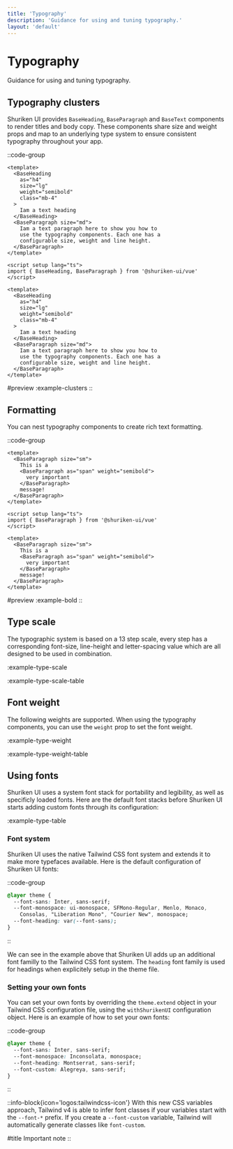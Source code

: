 ```yaml
---
title: 'Typography'
description: 'Guidance for using and tuning typography.'
layout: 'default'
---
```


# Typography

Guidance for using and tuning typography.

## Typography clusters

Shuriken UI provides `BaseHeading`, `BaseParagraph` and `BaseText` components to render titles and body copy. These components share size and weight props and map to an underlying type system to ensure consistent typography throughout your app.

::code-group

```vue [Nuxt]
<template>
  <BaseHeading
    as="h4"
    size="lg"
    weight="semibold"
    class="mb-4"
  >
    Iam a text heading
  </BaseHeading>
  <BaseParagraph size="md">
    Iam a text paragraph here to show you how to
    use the typography components. Each one has a
    configurable size, weight and line height.
  </BaseParagraph>
</template>
```

```vue [Vue]
<script setup lang="ts">
import { BaseHeading, BaseParagraph } from '@shuriken-ui/vue'
</script>

<template>
  <BaseHeading
    as="h4"
    size="lg"
    weight="semibold"
    class="mb-4"
  >
    Iam a text heading
  </BaseHeading>
  <BaseParagraph size="md">
    Iam a text paragraph here to show you how to
    use the typography components. Each one has a
    configurable size, weight and line height.
  </BaseParagraph>
</template>
```

#preview
:example-clusters
::

## Formatting

You can nest typography components to create rich text formatting.

::code-group

```vue [Nuxt]
<template>
  <BaseParagraph size="sm">
    This is a
    <BaseParagraph as="span" weight="semibold">
      very important
    </BaseParagraph>
    message!
  </BaseParagraph>
</template>
```

```vue [Vue]
<script setup lang="ts">
import { BaseParagraph } from '@shuriken-ui/vue'
</script>

<template>
  <BaseParagraph size="sm">
    This is a
    <BaseParagraph as="span" weight="semibold">
      very important
    </BaseParagraph>
    message!
  </BaseParagraph>
</template>
```

#preview
:example-bold
::

## Type scale

The typographic system is based on a 13 step scale, every step has a corresponding font-size, line-height and letter-spacing value which are all designed to be used in combination.

:example-type-scale

:example-type-scale-table

## Font weight

The following weights are supported. When using the typography components, you can use the `weight` prop to set the font weight.

:example-type-weight

:example-type-weight-table

## Using fonts

Shuriken UI uses a system font stack for portability and legibility, as well as specificly loaded fonts. Here are the default font stacks before Shuriken UI starts adding custom fonts through its configuration:

:example-type-table

### Font system

Shuriken UI uses the native Tailwind CSS font system and extends it to make more typefaces available. Here is the default configuration of Shuriken UI fonts:

::code-group

```css [tailwind.css]
@layer theme {
  --font-sans: Inter, sans-serif;
  --font-monospace: ui-monospace, SFMono-Regular, Menlo, Monaco,
    Consolas, "Liberation Mono", "Courier New", monospace;
  --font-heading: var(--font-sans);
}
```

::

We can see in the example above that Shuriken UI adds up an additional font familly to the Tailwind CSS font system. The `heading` font family is used for headings when explicitely setup in the theme file.

### Setting your own fonts

You can set your own fonts by overriding the `theme.extend` object in your Tailwind CSS configuration file, using the `withShurikenUI` configuration object. Here is an example of how to set your own fonts:

::code-group

```css [tailwind.css]
@layer theme {
  --font-sans: Inter, sans-serif;
  --font-monospace: Inconsolata, monospace;
  --font-heading: Montserrat, sans-serif;
  --font-custom: Alegreya, sans-serif;
}
```

::

::info-block{icon='logos:tailwindcss-icon'}
With this new CSS variables approach, Tailwind v4 is able to infer font classes if your variables start with the `--font-*` prefix. If you create a `--font-custom` variable, Tailwind will automatically generate classes like `font-custom`.

#title
Important note
::
